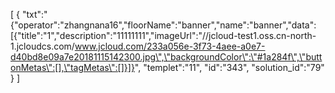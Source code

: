[
	{
		"txt":"{\"operator\":\"zhangnana16\",\"floorName\":\"banner\",\"name\":\"banner\",\"data\":[{\"title\":\"1\",\"description\":\"11111111\",\"imageUrl\":\"//jcloud-test1.oss.cn-north-1.jcloudcs.com/www.jcloud.com/233a056e-3f73-4aee-a0e7-d40bd8e09a7e20181115142300.jpg\",\"backgroundColor\":\"#1a284f\",\"buttonMetas\":[],\"tagMetas\":[]}]}",
		"templet":"11",
		"id":"343",
		"solution_id":"79"
	}
]